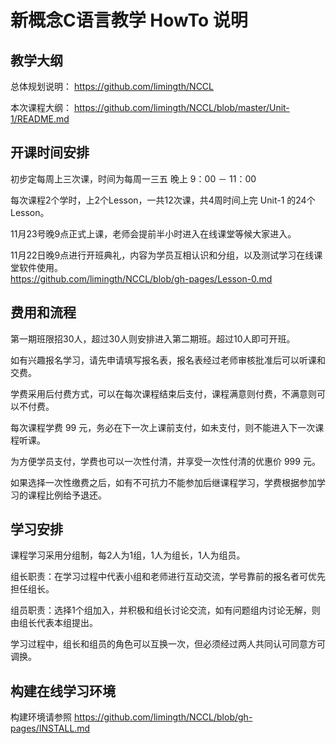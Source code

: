 # 新概念C语言教学 HowTo 说明

## 教学大纲

总体规划说明： <https://github.com/limingth/NCCL>

本次课程大纲： <https://github.com/limingth/NCCL/blob/master/Unit-1/README.md>

## 开课时间安排

初步定每周上三次课，时间为每周一三五 晚上 9：00 － 11：00 

每次课程2个学时，上2个Lesson，一共12次课，共4周时间上完 Unit-1 的24个Lesson。

11月23号晚9点正式上课，老师会提前半小时进入在线课堂等候大家进入。

11月22日晚9点进行开班典礼，内容为学员互相认识和分组，以及测试学习在线课堂软件使用。  
<https://github.com/limingth/NCCL/blob/gh-pages/Lesson-0.md>


## 费用和流程

第一期班限招30人，超过30人则安排进入第二期班。超过10人即可开班。

如有兴趣报名学习，请先申请填写报名表，报名表经过老师审核批准后可以听课和交费。

学费采用后付费方式，可以在每次课程结束后支付，课程满意则付费，不满意则可以不付费。

每次课程学费 99 元，务必在下一次上课前支付，如未支付，则不能进入下一次课程听课。

为方便学员支付，学费也可以一次性付清，并享受一次性付清的优惠价 999 元。

如果选择一次性缴费之后，如有不可抗力不能参加后继课程学习，学费根据参加学习的课程比例给予退还。


## 学习安排

课程学习采用分组制，每2人为1组，1人为组长，1人为组员。

组长职责：在学习过程中代表小组和老师进行互动交流，学号靠前的报名者可优先担任组长。

组员职责：选择1个组加入，并积极和组长讨论交流，如有问题组内讨论无解，则由组长代表本组提出。

学习过程中，组长和组员的角色可以互换一次，但必须经过两人共同认可同意方可调换。


## 构建在线学习环境
构建环境请参照 <https://github.com/limingth/NCCL/blob/gh-pages/INSTALL.md>

